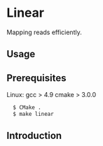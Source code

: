 # Linear
 
Mapping reads efficiently. 

## Usage

## Prerequisites
Linux:
gcc  > 4.9 
cmake > 3.0.0

```bash
  $ CMake .
  $ make linear
```

## Introduction

 






